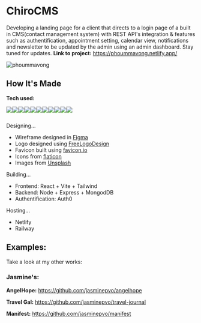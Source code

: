 # ChiroCMS
Developing a landing page for a client that directs to a login page of a built in CMS(contact management system) with REST API's integration & features such as authentification, appointment setting, calendar view, notifications and newsletter to be updated by the admin using an admin dashboard. Stay tuned for updates.
**Link to project:** https://phoummavong.netlify.app/
 
![phoummavong](https://user-images.githubusercontent.com/99847030/196756385-a6cb7580-97df-45e2-aa1c-64d45186c7cd.gif)


## How It's Made

**Tech used:** <div style="display: flex; flex-direction: row;" align=left >
  <a href="https://developer.mozilla.org/en-US/docs/Web/HTML" target="_blank">
    <img src="https://img.shields.io/static/v1?&style=flat&logo=HTML5&logoColor=white&labelColor=AD9D90&label=&message=HTML&color=AD9D90"/>
  </a>
  <a href="https://developer.mozilla.org/en-US/docs/Web/CSS" target="_blank">
    <img src="https://img.shields.io/static/v1?&style=flat&logo=CSS3&logoColor=white&labelColor=AD9D90&label=&message=CSS&color=AD9D90"/>
  </a>
  <a href="https://developer.mozilla.org/en-US/docs/Web/JavaScript" target="_blank">
    <img src="https://img.shields.io/static/v1?&style=flat&logo=javascript&logoColor=white&labelColor=AD9D90&label=&message=JAVASCRIPT&color=AD9D90"/>
  </a>
  <a href="https://beta.reactjs.org/" target="_blank">
    <img src="https://img.shields.io/static/v1?&style=flat&logo=react&logoColor=white&labelColor=AD9D90&label=&message=REACT&color=AD9D90"/>
  </a>
  <a href="https://vitejs.dev/" target="_blank">
    <img src="https://img.shields.io/static/v1?&style=flat&logo=vite&logoColor=white&labelColor=AD9D90&label=&message=VITE&color=AD9D90"/>
  </a>
  <a href="https://tailwindcss.com/docs/installation" target="_blank">
    <img src="https://img.shields.io/static/v1?&style=flat&logo=tailwindcss&logoColor=white&labelColor=AD9D90&label=&message=TAILWIND&color=AD9D90"/>
  </a>
  <a href="https://www.mongodb.com/docs/" target="_blank">
    <img src="https://img.shields.io/static/v1?&style=flat&logo=mongodb&logoColor=white&labelColor=AD9D90&label=&message=MONGODB&color=AD9D90"/>
  </a>
  <a href="https://expressjs.com/" target="_blank">
    <img src="https://img.shields.io/static/v1?&style=flat&logo=express&logoColor=white&labelColor=AD9D90&label=&message=EXPRESS&color=AD9D90"/>
  </a>
  <a href="https://nodejs.org/en/docs/" target="_blank">
    <img src="https://img.shields.io/static/v1?&style=flat&logo=nodedotjs&logoColor=white&labelColor=AD9D90&label=&message=NODE&color=AD9D90"/>
  </a>
  <a href="https://www.npmjs.com/package/dotenv" target="_blank">
    <img src="https://img.shields.io/static/v1?&style=flat&logo=dotenv&logoColor=white&labelColor=AD9D90&label=&message=DOTENV&color=AD9D90"/>
  </a>
  <a href="https://www.git-scm.com/doc" target="_blank">
    <img src="https://img.shields.io/static/v1?&style=flat&logo=git&logoColor=white&labelColor=AD9D90&label=&message=GIT&color=AD9D90"/>
  </a> 
</div>

Designing...
- Wireframe designed in [Figma](https://www.figma.com)
- Logo designed using [FreeLogoDesign](https://www.freelogodesign.org/)
- Favicon built using [favicon.io](https://favicon.io/)
- Icons from [flaticon](https://www.flaticon.com/)
- Images from [Unsplash](https://www.unsplash.com/)

Building...
- Frontend: React + Vite + Tailwind
- Backend: Node + Express + MongodDB
- Authentification: Auth0

Hosting...
- Netlify
- Railway

<!---
## Optimizations

## Lessons Learned:
--->


## Examples:
Take a look at my other works:

### Jasmine's:

**AngelHope:** https://github.com/jasminepvo/angelhope

**Travel Gal:** https://github.com/jasminepvo/travel-journal 

**Manifest:** https://github.com/jasminepvo/manifest

<br>
